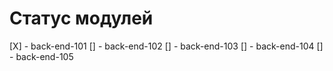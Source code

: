 # Статус модулей
[X] - back-end-101
[] - back-end-102
[] - back-end-103
[] - back-end-104
[] - back-end-105